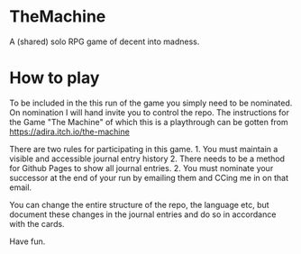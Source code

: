 # TheMachine
A (shared) solo RPG game of decent into madness.

# How to play
To be included in the this run of the game you simply need to be nominated.
On nomination I will hand invite you to control the repo.
The instructions for the Game "The Machine" of which this is a playthrough can be gotten from https://adira.itch.io/the-machine

There are two rules for participating in this game. 
    1.  You must maintain a visible and accessible journal entry history
    2.  There needs to be a method for Github Pages to show all journal entries.
    2.  You must nominate your successor at the end of your run by emailing them and CCing me in on that email.

You can change the entire structure of the repo, the language etc, but document these changes in the journal entries and do so in accordance with the cards.

Have fun.